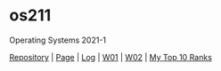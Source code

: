 # os211
Operating Systems 2021-1

[Repository](https://github.com/tarameccaluna/os211) | [Page](https://tarameccaluna.github.io/os211/) | [Log](https://github.com/tarameccaluna/os211/blob/master/TXT/mylog.txt) | [W01](https://github.com/tarameccaluna/os211/blob/master/w01.md) | [W02](https://github.com/tarameccaluna/os211/blob/master/w02.md) | [My Top 10 Ranks](https://tarameccaluna.github.io/os211/TXT/myrank.txt)
